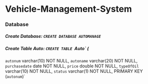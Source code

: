 # Vehicle-Management-System
### Database
##### Create Database: `CREATE DATABASE AUTOMANAGE` 
##### Create Table Auto: `CREATE TABLE `Auto` (
  `autonum` varchar(10) NOT NULL,
  `autoname` varchar(20) NOT NULL,
  `purchasedate` date NOT NULL,
  `price` double NOT NULL,
  `typeOfOil` varchar(10) NOT NULL,
  `status` varchar(1) NOT NULL,
  PRIMARY KEY (`autonum`)` 


